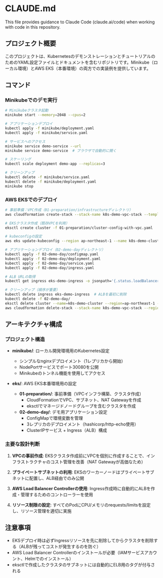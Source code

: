 # CLAUDE.md

This file provides guidance to Claude Code (claude.ai/code) when working with code in this repository.

## プロジェクト概要

このプロジェクトは、KubernetesのデモンストレーションとチュートリアルのためのYAML設定ファイルとドキュメントを含むリポジトリです。Minikube（ローカル環境）とAWS EKS（本番環境）の両方での実装例を提供しています。

## コマンド

### Minikubeでのデモ実行

```bash
# Minikubeクラスタ起動
minikube start --memory=2048 --cpus=2

# アプリケーションデプロイ
kubectl apply -f minikube/deployment.yaml
kubectl apply -f minikube/service.yaml

# サービスへのアクセス
minikube service demo-service --url
minikube service demo-service  # ブラウザで自動的に開く

# スケーリング
kubectl scale deployment demo-app --replicas=3

# クリーンアップ
kubectl delete -f minikube/service.yaml
kubectl delete -f minikube/deployment.yaml
minikube stop
```

### AWS EKSでのデプロイ

```bash
# 事前準備：VPC作成（01-preparation/infrastructureディレクトリ）
aws cloudformation create-stack --stack-name k8s-demo-vpc-stack --template-body file://vpc-stack.yaml --region ap-northeast-1

# EKSクラスタ作成（既存VPCを利用）
eksctl create cluster -f 01-preparation/cluster-config-with-vpc.yaml

# kubeconfigの設定
aws eks update-kubeconfig --region ap-northeast-1 --name k8s-demo-cluster

# アプリケーションデプロイ（02-demo-dayディレクトリ）
kubectl apply -f 02-demo-day/configmap.yaml
kubectl apply -f 02-demo-day/deployment.yaml
kubectl apply -f 02-demo-day/service.yaml
kubectl apply -f 02-demo-day/ingress.yaml

# ALB URLの取得
kubectl get ingress eks-demo-ingress -o jsonpath='{.status.loadBalancer.ingress[0].hostname}'

# クリーンアップ（順序が重要）
kubectl delete ingress eks-demo-ingress  # ALBを最初に削除
kubectl delete -f 02-demo-day/
eksctl delete cluster --name=k8s-demo-cluster --region=ap-northeast-1 --wait
aws cloudformation delete-stack --stack-name k8s-demo-vpc-stack --region ap-northeast-1
```

## アーキテクチャ構成

### プロジェクト構造
- **minikube/**: ローカル開発環境用のKubernetes設定
  - シンプルなnginxデプロイメント（1レプリカから開始）
  - NodePortサービスでポート30080を公開
  - Minikubeのトンネル機能を使用してアクセス

- **eks/**: AWS EKS本番環境用の設定
  - **01-preparation/**: 事前準備（VPCインフラ構築、クラスタ作成）
    - CloudFormationでVPC、サブネット、NAT Gatewayを作成
    - eksctlでマネージドノードグループを含むクラスタを作成
  - **02-demo-day/**: デモ用アプリケーション設定
    - ConfigMapで環境変数を管理
    - 3レプリカのデプロイメント（hashicorp/http-echo使用）
    - ClusterIPサービス + Ingress（ALB）構成

### 主要な設計判断

1. **VPCの事前作成**: EKSクラスタ作成前にVPCを個別に作成することで、インフラストラクチャのコスト管理を改善（NAT Gatewayが高価なため）

2. **プライベートサブネットの利用**: EKSのワーカーノードはプライベートサブネットに配置し、ALB経由でのみ公開

3. **AWS Load Balancer Controllerの使用**: Ingress作成時に自動的にALBを作成・管理するためのコントローラーを使用

4. **リソース制限の設定**: すべてのPodにCPU/メモリのrequests/limitsを設定し、リソース管理を適切に実施

## 注意事項

- EKSデプロイ時は必ずIngressリソースを先に削除してからクラスタを削除する（ALBが残ってコストが発生するのを防ぐ）
- AWS Load Balancer Controllerのインストールが必要（IAMサービスアカウント、Helmでのインストール）
- eksctlで作成したクラスタのサブネットには自動的にELB用のタグが付与される